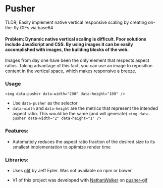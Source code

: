 # Pusher

TLDR; Easily implement native vertical responsive scaling by creating on-the-fly GIFs via base64

#### Problem: Dynamic native vertical scaling is difficult. Poor solutions include JavaScript and CSS. By using images it can be easily accomplished with images, the building blocks of the web.

Images from day one have been the only element that respects aspect ratios. Taking advantage of this fact, you can use an image to reposition content in the vertical space, which makes responsive a breeze.

### Usage

    <img data-pusher data-width="200" data-height="100" />

- Use `data-pusher` as the selector
- `data-width` and `data-height` are the metrics that represent the intended aspect ratio. This would be the same (and will generate) `<img data-pusher data-width="2" data-height="1" />`



### Features:

- Automaticly reduces the aspect ratio fraction of the desired size to its smallest implementation to optimize render time

### Libraries:

- Uses [glif](https://emergent.unpythonic.net/software/01126462511-glif) by Jeff Epler. Was not available on npm or bower

- V1 of this project was developed with [NathanWalker](https://github.com/NathanWalker) on [pusher-gif](https://github.com/infowrap/pusher-gif)
